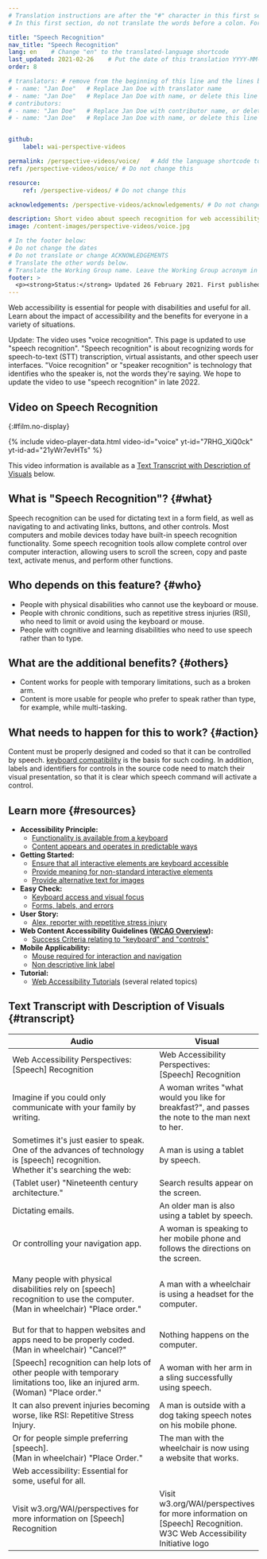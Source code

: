 ```yaml
---
# Translation instructions are after the "#" character in this first section. They are comments that do not show up in the web page. You do not need to translate the instructions after "#".
# In this first section, do not translate the words before a colon. For example, do not translate "title:". Do translate the text after "title:"

title: "Speech Recognition"
nav_title: "Speech Recognition"
lang: en    # Change "en" to the translated-language shortcode
last_updated: 2021-02-26    # Put the date of this translation YYYY-MM-DD (with month in the middle)
order: 8

# translators: # remove from the beginning of this line and the lines below: "# " (the hash sign and the space)
# - name: "Jan Doe"   # Replace Jan Doe with translator name
# - name: "Jan Doe"   # Replace Jan Doe with name, or delete this line if not multiple translators
# contributors:
# - name: "Jan Doe"   # Replace Jan Doe with contributor name, or delete this line if none
# - name: "Jan Doe"   # Replace Jan Doe with name, or delete this line if not multiple contributors


github:
    label: wai-perspective-videos

permalink: /perspective-videos/voice/   # Add the language shortcode to the end, with no slash at the end. For example /path/to/file/fr
ref: /perspective-videos/voice/ # Do not change this

resource:
    ref: /perspective-videos/ # Do not change this

acknowledgements: /perspective-videos/acknowledgements/ # Do not change this

description: Short video about speech recognition for web accessibility - what is it, who depends on it, and what needs to happen to make it work.
image: /content-images/perspective-videos/voice.jpg

# In the footer below:
# Do not change the dates
# Do not translate or change ACKNOWLEDGEMENTS
# Translate the other words below.
# Translate the Working Group name. Leave the Working Group acronym in English.
footer: >
  <p><strong>Status:</strong> Updated 26 February 2021. First published May 2016. <a href="../changelog/">Changelog</a>.<br><strong>Editor and project lead:</strong> <a href="https://www.w3.org/People/shadi">Shadi Abou-Zahra</a>. Developed by the <a href="https://www.w3.org/WAI/EO/">Education and Outreach Working Group (EOWG)</a> with support from the <a href="https://www.w3.org/WAI/DEV/">WAI-DEV project</a>, co-funded by the European Commission. Updated with support from the Ford Foundation. ACKNOWLEDGEMENTS.</p>
---
```


Web accessibility is essential for people with disabilities and useful for all. Learn about the impact of accessibility and the benefits for everyone in a variety of situations.

Update: The video uses "voice recognition". This page is updated to use "speech recognition". "Speech recognition" is about recognizing words for speech-to-text (STT) transcription, virtual assistants, and other speech user interfaces. "Voice recognition" or "speaker recognition" is technology that identifies who the speaker is, not the words they're saying. We hope to update the video to use "speech recognition" in late 2022. 

## Video on Speech Recognition
{:#film.no-display}

{% include video-player-data.html
    video-id="voice"
    yt-id="7RHG_XiQ0ck"
    yt-id-ad="21yWr7evHTs"
%}

This video information is available as a [Text Transcript with Description of Visuals](#transcript) below.

What is "Speech Recognition"? {#what}
----------------------------

Speech recognition can be used for dictating text in a form field, as well as navigating to and activating links, buttons, and other controls. Most computers and mobile devices today have built-in speech recognition functionality. Some speech recognition tools allow complete control over computer interaction, allowing users to scroll the screen, copy and paste text, activate menus, and perform other functions.

Who depends on this feature? {#who}
----------------------------

-   People with physical disabilities who cannot use the keyboard or mouse.
-   People with chronic conditions, such as repetitive stress injuries (RSI), who need to limit or avoid using the keyboard or mouse.
-   People with cognitive and learning disabilities who need to use speech rather than to type.

What are the additional benefits? {#others}
---------------------------------

-   Content works for people with temporary limitations, such as a broken arm.
-   Content is more usable for people who prefer to speak rather than type, for example, while multi-tasking.

What needs to happen for this to work? {#action}
--------------------------------------

Content must be properly designed and coded so that it can be controlled by speech. [keyboard compatibility](/perspective-videos/keyboard/) is the basis for such coding. In addition, labels and identifiers for controls in the source code need to match their visual presentation, so that it is clear which speech command will activate a control.

Learn more {#resources}
----------

-   **Accessibility Principle:**
    -   [Functionality is available from a keyboard](/fundamentals/accessibility-principles/#keyboard)
    -   [Content appears and operates in predictable ways](/fundamentals/accessibility-principles/#predictable)
-   **Getting Started:**
    -   [Ensure that all interactive elements are keyboard accessible](/tips/developing/#ensure-that-all-interactive-elements-are-keyboard-accessible)
    -   [Provide meaning for non-standard interactive elements](/tips/developing/#provide-meaning-for-non-standard-interactive-elements)
    -   [Provide alternative text for images](/tips/designing/#include-image-and-media-alternatives-in-your-design)
-   **Easy Check:**
    -   [Keyboard access and visual focus](/test-evaluate/preliminary/#interaction)
    -   [Forms, labels, and errors](/test-evaluate/preliminary/#forms)
-   **User Story:**
    -   [Alex, reporter with repetitive stress injury](/people-use-web/user-stories/archived/#reporter)
-   **Web Content Accessibility Guidelines ([WCAG Overview](/standards-guidelines/wcag/)):**
    -   [Success Criteria relating to "keyboard" and "controls"](https://www.w3.org/WAI/WCAG21/quickref/?tags=keyboard%2Ccontrols)
-   **Mobile Applicability:**
    -   [Mouse required for interaction and navigation](/standards-guidelines/shared-experiences/#mouse)
    -   [Non descriptive link label](/standards-guidelines/shared-experiences/#link-label)
-   **Tutorial:**
    -   [Web Accessibility Tutorials](/tutorials/) (several related topics)

## Text Transcript with Description of Visuals {#transcript}

<table>
  <thead>
    <tr>
      <th width="65%">Audio</th>
      <th>Visual</th>
    </tr>
  </thead>
  <tbody>
    <tr>
      <td>Web Accessibility Perspectives: [Speech] Recognition</td>
      <td>Web Accessibility Perspectives:<br>
        [Speech] Recognition</td>
    </tr>
    <tr>
      <td>Imagine if you could only communicate with your family by writing.<br></td>
      <td>A woman writes &quot;what would you like for breakfast?&quot;, and passes the note to the man next to her.<br></td>
    </tr>
    <tr>
      <td>Sometimes it's just easier to speak.<br>
        One of the advances of technology is [speech] recognition.<br>
        Whether it's searching the web:</td>
      <td>A man is using a tablet by speech.</td>
    </tr>
    <tr>
      <td>(Tablet user) &quot;Nineteenth century architecture.&quot;</td>
      <td>Search results appear on the screen.</td>
    </tr>
    <tr>
      <td>Dictating emails.</td>
      <td>An older man is also using a tablet by speech.</td>
    </tr>
    <tr>
      <td>Or controlling your navigation app.</td>
      <td>A woman is speaking to her mobile phone and follows the directions on the screen.</td>
    </tr>
    <tr>
      <td><p>Many people with physical disabilities rely on [speech] recognition to use the computer.<br>
          (Man in wheelchair) &quot;Place order.&quot;<br>
        </p></td>
      <td>A man with a wheelchair is using a headset for the computer.</td>
    </tr>
    <tr>
      <td>But for that to happen websites and apps need to be properly coded.<br>
(Man in wheelchair)                     &quot;Cancel?&quot;</td>
      <td>Nothing happens on the computer.</td>
    </tr>
    <tr>
      <td> [Speech] recognition can help lots of other people with temporary limitations too, like an injured arm.<br>
(Woman)                     &quot;Place order.&quot;</td>
      <td>A woman with her arm in a sling successfully using speech.</td>
    </tr>
    <tr>
      <td>It can also prevent injuries becoming worse, like RSI: Repetitive Stress Injury.</td>
      <td>A man is outside with a dog taking speech notes on his mobile phone.</td>
    </tr>
    <tr>
      <td>Or for people simple preferring [speech].<br>
        (Man in wheelchair) &quot;Place Order.&quot;</td>
      <td>The man with the wheelchair is now using a website that works.</td>
    </tr>
    <tr>
      <td>Web accessibility: Essential for some, useful for all.</td>
      <td>&nbsp;</td>
    </tr>
    <tr>
      <td>Visit w3.org/WAI/perspectives for more information on [Speech] Recognition</td>
      <td>Visit<br>
        w3.org/WAI/perspectives<br>
        for more information on<br>
        [Speech] Recognition. <br>
        W3C Web Accessibility Initiative logo</td>
    </tr>
  </tbody>
</table>

